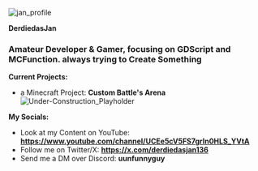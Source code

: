 
![jan_profile](https://github.com/derdiedasjan/jan.github.io/assets/108225253/71635ec5-07d9-4bb9-bced-58fe2b2080ae)

**DerdiedasJan**

<h3 align="left">Amateur Developer & Gamer, focusing on GDScript and MCFunction. always trying to Create Something</h3>

**Current Projects:**
- a Minecraft Project: **Custom Battle's Arena**
![Under-Construction_Playholder](https://github.com/derdiedasjan/jan.github.io/assets/108225253/8d59fbc1-b633-4711-8945-cd859cd1f59b)


**My Socials:**
- Look at my Content on YouTube: **https://www.youtube.com/channel/UCEe5cV5FS7grIn0HLS_YVtA**
- Follow me on Twitter/X: **https://x.com/derdiedasjan136**
- Send me a DM over Discord: **uunfunnyguy**
